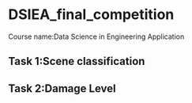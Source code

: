 # DSIEA_final_competition
Course name:Data Science in Engineering Application

## Task 1:Scene classification

## Task 2:Damage Level
